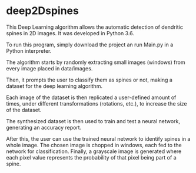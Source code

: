 # deep2Dspines
This Deep Learning algorithm allows the automatic detection of dendritic spines in 2D images. It was developed in Python 3.6.

To run this program, simply download the project an run Main.py in a Python interpreter.


The algorithm starts by randomly extracting small images (windows) from every image placed in data/images.

Then, it prompts the user to classify them as spines or not, making a dataset for the deep learning algorithm.

Each image of the dataset is then replicated a user-defined amount of times, under different transformations (rotations, etc.), to increase the size of the dataset.

The synthesized dataset is then used to train and test a neural network, generating an accuracy report.

After this, the user can use the trained neural network to identify spines in a whole image. The chosen image is chopped in windows, each fed to the network for classification. Finally, a grayscale image is generated where each pixel value represents the probability of that pixel being part of a spine. 
